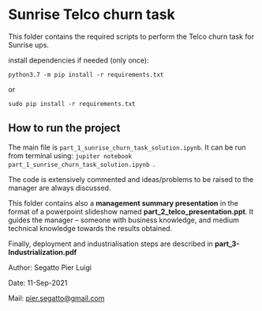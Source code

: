 # Sunrise Telco churn task
This folder contains the required scripts to perform the Telco churn task forSunrise ups.install dependencies if needed (only once):`python3.7 -m pip install -r requirements.txt`or`sudo pip install -r requirements.txt`## How to run the projectThe main file is `part_1_sunrise_churn_task_solution.ipynb`. It can be run from terminal using: `jupiter notebook part_1_sunrise_churn_task_solution.ipynb `.The code is extensively commented and ideas/problems to be raised to the manager are always discussed. This folder contains also a **management summary presentation** in the format of a powerpointslideshow named **part_2_telco_presentation.ppt**.It guides the manager – someone with business knowledge,and medium technical knowledge towards the results obtained.

Finally, deployment and industrialisation steps are described in **part_3-Industrialization.pdf**Author: Segatto Pier LuigiDate: 11-Sep-2021Mail: pier.segatto@gmail.com